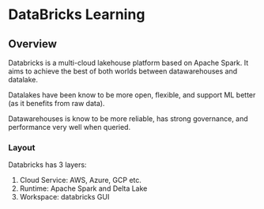 # DataBricks Learning

## Overview

Databricks is a multi-cloud lakehouse platform based on Apache Spark. It aims to achieve the best of both worlds between datawarehouses and datalake.

Datalakes have been know to be more open, flexible, and support ML better (as it benefits from raw data).

Datawarehouses is know to be more reliable, has strong governance, and performance very well when queried. 

### Layout

Databricks has 3 layers: 

1. Cloud Service: AWS, Azure, GCP etc.
2. Runtime: Apache Spark and Delta Lake
3. Workspace: databricks GUI

